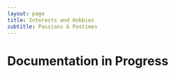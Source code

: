 ```yaml
---
layout: page
title: Interests and Hobbies
subtitle: Passions & Pastimes
---
```


# Documentation in Progress


